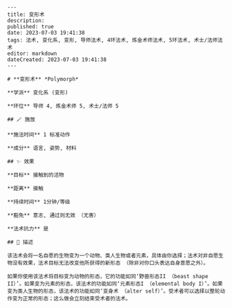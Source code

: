 
    ---
    title: 变形术
    description: 
    published: true
    date: 2023-07-03 19:41:38
    tags: 法术, 变化系, 变形, 导师法术, 4环法术, 炼金术师法术, 5环法术, 术士/法师法术
    editor: markdown
    dateCreated: 2023-07-03 19:41:38
    ---

    # **变形术** *Polymorph*

    **学派** 变化系 (变形) 

    **环位** 导师 4, 炼金术师 5, 术士/法师 5

    ## 🪄 施放

    **施法时间** 1 标准动作

    **成分** 语言, 姿势, 材料

    ## ✨ 效果 

    **目标** 接触到的活物 

    **距离** 接触  

    **持续时间** 1分钟/等级 

    **豁免** 意志, 通过则无效 （无害）

    **法术抗力** 是

    ## 📖 描述

    该法术会将一名自愿的生物变为一个动物、类人生物或者元素，具体由你选择；法术对非自愿生物没有效果，法术目标无法改变他所获得的新形态 （除非对你口头表达自身意愿之外）。

    如果你使用该法术将目标变为动物的形态，它的功能如同‘野兽形态II （beast shape II）’。如果变为元素的形态，该法术的功能如同‘元素形态I （elemental body I）’。如果变为类人生物的形态，该法术的功能如同‘变身术 （alter self）’。受术者可以选择以整轮动作变为正常的形态；这么做会立刻结束受术者的法术。
    